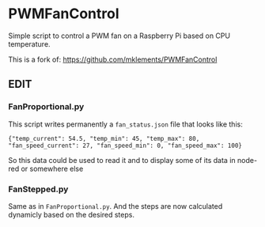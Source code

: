 # PWMFanControl
Simple script to control a PWM fan on a Raspberry Pi based on CPU temperature.

This is a fork of: https://github.com/mklements/PWMFanControl

## EDIT
### FanProportional.py
This script writes permanently a ```fan_status.json``` file that looks like this:
```
{"temp_current": 54.5, "temp_min": 45, "temp_max": 80, "fan_speed_current": 27, "fan_speed_min": 0, "fan_speed_max": 100}
```
So this data could be used to read it and to display some of its data in node-red or somewhere else

### FanStepped.py
Same as in ```FanProportional.py```. And the steps are now calculated dynamicly based on the desired steps.
